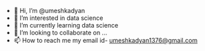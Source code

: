 - 👋 Hi, I’m @umeshkadyan
- 👀 I’m interested in data science
- 🌱 I’m currently learning data science
- 💞️ I’m looking to collaborate on ...
- 📫 How to reach me my email id- umeshkadyan1376@gmail.com

<!--
umeshkadyan/umeshkadyan is a ✨ special ✨ repository because its `README.md` (this file) appears on your GitHub profile.
You can click the Preview link to take a look at your changes.
--->
